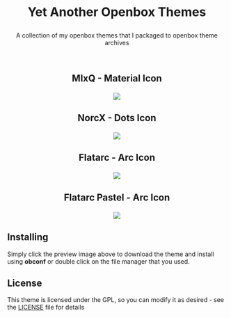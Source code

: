 # <p align="center">Yet Another Openbox Themes</p>
<p align="center">A collection of my openbox themes that I packaged to openbox theme archives</p>
<br>

## <p align="center">MIxQ - Material Icon</p>
<p align="center"><a name="top" href="https://raw.githubusercontent.com/owl4ce/Yet-Another-OBT/master/MIxQ.obt"><img src="https://raw.githubusercontent.com/owl4ce/Yet-Another-OBT/master/%40assets/mixq.png"></a></p>

## <p align="center">NorcX - Dots Icon</p>
<p align="center"><a name="top" href="https://raw.githubusercontent.com/owl4ce/Yet-Another-OBT/master/NorcX.obt"><img src="https://raw.githubusercontent.com/owl4ce/Yet-Another-OBT/master/%40assets/norcx.png"></a></p>

## <p align="center">Flatarc - Arc Icon</p>
<p align="center"><a name="top" href="https://raw.githubusercontent.com/owl4ce/Yet-Another-OBT/master/Flatarc.obt"><img src="https://raw.githubusercontent.com/owl4ce/Yet-Another-OBT/master/%40assets/flatarc.png"></a></p>

## <p align="center">Flatarc Pastel - Arc Icon</p>
<p align="center"><a name="top" href="https://raw.githubusercontent.com/owl4ce/Yet-Another-OBT/master/Flatarc-Pastel.obt"><img src="https://raw.githubusercontent.com/owl4ce/Yet-Another-OBT/master/%40assets/flatarc-pastel.png"></a></p>

## Installing
Simply click the preview image above to download the theme and install using **obconf** or double click on the file manager that you used.

## License
This theme is licensed under the GPL, so you can modify it as desired - see the [LICENSE](LICENSE) file for details

